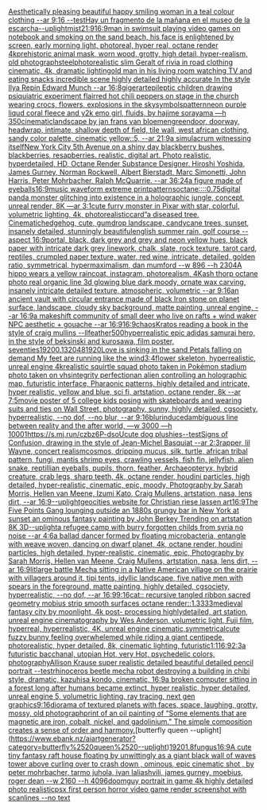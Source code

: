 [Aesthetically pleasing beautiful happy smiling woman in a teal colour clothing --ar 9:16 --test](https://www.ebank.nz/aiartgenerator?category=Aesthetically%2520pleasing%2520beautiful%2520happy%2520smiling%2520woman%2520in%2520a%2520teal%2520colour%2520clothing%2520--ar%25209%3A16%2520--test)[Hay un fragmento de la mañana en el museo de la escarcha](https://www.ebank.nz/aiartgenerator?category=Hay%2520un%2520fragmento%2520de%2520la%2520ma%C3%B1ana%2520en%2520el%2520museo%2520de%2520la%2520escarcha)[--uplight](https://www.ebank.nz/aiartgenerator?category=--uplight)[mist](https://www.ebank.nz/aiartgenerator?category=mist)[21:9](https://www.ebank.nz/aiartgenerator?category=21%3A9)[16:9](https://www.ebank.nz/aiartgenerator?category=16%3A9)[man in swimsuit playing video games on notebook and smoking on the sand beach, his face is enlightened by screen, early morning light,  photoreal, hyper real, octane render 4k](https://www.ebank.nz/aiartgenerator?category=man%2520in%2520swimsuit%2520playing%2520video%2520games%2520on%2520notebook%2520and%2520smoking%2520on%2520the%2520sand%2520beach%2C%2520his%2520face%2520is%2520enlightened%2520by%2520screen%2C%2520early%2520morning%2520light%2C%2520%2520photoreal%2C%2520hyper%2520real%2C%2520octane%2520render%25204k)[prehistoric animal mask, worn wood, grotty, high detail, hyper-realism, old photograph](https://www.ebank.nz/aiartgenerator?category=prehistoric%2520animal%2520mask%2C%2520worn%2520wood%2C%2520grotty%2C%2520high%2520detail%2C%2520hyper-realism%2C%2520old%2520photograph)[steel](https://www.ebank.nz/aiartgenerator?category=steel)[photorealistic slim Geralt of rivia in road clothing cinematic, 4k, dramatic lighting](https://www.ebank.nz/aiartgenerator?category=photorealistic%2520slim%2520Geralt%2520of%2520rivia%2520in%2520road%2520clothing%2520cinematic%2C%25204k%2C%2520dramatic%2520lighting)[old man in his living room watching TV and eating snacks incredible scene highly detailed highly accurate In the style Ilya Repin Edward Munch --ar 16:8](https://www.ebank.nz/aiartgenerator?category=old%2520man%2520in%2520his%2520living%2520room%2520watching%2520TV%2520and%2520eating%2520snacks%2520incredible%2520scene%2520highly%2520detailed%2520highly%2520accurate%2520In%2520the%2520style%2520Ilya%2520Repin%2520Edward%2520Munch%2520--ar%252016%3A8)[giger](https://www.ebank.nz/aiartgenerator?category=giger)[art](https://www.ebank.nz/aiartgenerator?category=art)[epileptic children drawing psiquiatric experiment flair](https://www.ebank.nz/aiartgenerator?category=epileptic%2520children%2520drawing%2520psiquiatric%2520experiment%2520flair)[red hot chili peppers on stage in the church wearing crocs, flowers, explosions in the sky](https://www.ebank.nz/aiartgenerator?category=red%2520hot%2520chili%2520peppers%2520on%2520stage%2520in%2520the%2520church%2520wearing%2520crocs%2C%2520flowers%2C%2520explosions%2520in%2520the%2520sky)[symbols](https://www.ebank.nz/aiartgenerator?category=symbols)[pattern](https://www.ebank.nz/aiartgenerator?category=pattern)[neon purple liqud coral fleece and y2k emo girl, fluids, by hajime sorayama —h 350](https://www.ebank.nz/aiartgenerator?category=neon%2520purple%2520liqud%2520coral%2520fleece%2520and%2520y2k%2520emo%2520girl%2C%2520fluids%2C%2520by%2520hajime%2520sorayama%2520%E2%80%94h%2520350)[cinematic](https://www.ebank.nz/aiartgenerator?category=cinematic)[landscape by jan frans van bloemen](https://www.ebank.nz/aiartgenerator?category=landscape%2520by%2520jan%2520frans%2520van%2520bloemen)[green](https://www.ebank.nz/aiartgenerator?category=green)[door, doorway, headwrap, intimate, shallow depth of field, tile wall, west african clothing, sandy color palette, cinematic yellow::5, --ar 21:9](https://www.ebank.nz/aiartgenerator?category=door%2C%2520doorway%2C%2520headwrap%2C%2520intimate%2C%2520shallow%2520depth%2520of%2520field%2C%2520tile%2520wall%2C%2520west%2520african%2520clothing%2C%2520sandy%2520color%2520palette%2C%2520cinematic%2520yellow%3A%3A5%2C%2520--ar%252021%3A9)[a simulacrum witnessing itself](https://www.ebank.nz/aiartgenerator?category=a%2520simulacrum%2520witnessing%2520itself)[New York City 5th Avenue on a shiny day blackberry bushes, blackberries, resapberries. realistic, digital art. Photo realistic, hyperdetailed, HD, Octane Render Substance Designer. Hiroshi Yoshida, James Gurney, Norman Rockwell, Albert Bierstadt, Marc Simonetti, John Harris, Peter Mohrbacher, Ralph McQuarrie. --ar 36:24](https://www.ebank.nz/aiartgenerator?category=New%2520York%2520City%25205th%2520Avenue%2520on%2520a%2520shiny%2520day%2520blackberry%2520bushes%2C%2520blackberries%2C%2520resapberries.%2520realistic%2C%2520digital%2520art.%2520Photo%2520realistic%2C%2520hyperdetailed%2C%2520HD%2C%2520Octane%2520Render%2520Substance%2520Designer.%2520Hiroshi%2520Yoshida%2C%2520James%2520Gurney%2C%2520Norman%2520Rockwell%2C%2520Albert%2520Bierstadt%2C%2520Marc%2520Simonetti%2C%2520John%2520Harris%2C%2520Peter%2520Mohrbacher%2C%2520Ralph%2520McQuarrie.%2520--ar%252036%3A24)[a figure made of eyeballs](https://www.ebank.nz/aiartgenerator?category=a%2520figure%2520made%2520of%2520eyeballs)[16:9](https://www.ebank.nz/aiartgenerator?category=16%3A9)[music waveform extreme print](https://www.ebank.nz/aiartgenerator?category=music%2520waveform%2520extreme%2520print)[patterns](https://www.ebank.nz/aiartgenerator?category=patterns)[octane::](https://www.ebank.nz/aiartgenerator?category=octane%3A%3A)[::0.75](https://www.ebank.nz/aiartgenerator?category=%3A%3A0.75)[digital panda monster glitching into existence in a holographic jungle, concept, unreal render, 8K —ar 3:1](https://www.ebank.nz/aiartgenerator?category=digital%2520panda%2520monster%2520glitching%2520into%2520existence%2520in%2520a%2520holographic%2520jungle%2C%2520concept%2C%2520unreal%2520render%2C%25208K%2520%E2%80%94ar%25203%3A1)[cute furry monster in Pixar with star, colorful, volumetric lighting, 4k, photorealistic](https://www.ebank.nz/aiartgenerator?category=cute%2520furry%2520monster%2520in%2520Pixar%2520with%2520star%2C%2520colorful%2C%2520volumetric%2520lighting%2C%25204k%2C%2520photorealistic)[card”](https://www.ebank.nz/aiartgenerator?category=card%E2%80%9D)[a diseased tree. Cinematic](https://www.ebank.nz/aiartgenerator?category=a%2520diseased%2520tree.%2520Cinematic)[hedgehog, cute, gumdrop landscape, candycane trees, sunset, insanely detailed, stunningly beautiful](https://www.ebank.nz/aiartgenerator?category=hedgehog%2C%2520cute%2C%2520gumdrop%2520landscape%2C%2520candycane%2520trees%2C%2520sunset%2C%2520insanely%2520detailed%2C%2520stunningly%2520beautiful)[english summer rain, golf course --aspect 16:9](https://www.ebank.nz/aiartgenerator?category=english%2520summer%2520rain%2C%2520golf%2520course%2520--aspect%252016%3A9)[portal, black, dark grey and grey and neon yellow hues, black paper with intricate dark grey linework, chalk, slate, rock texture, tarot card, reptiles, crumpled paper texture, water, red wine, intricate, detailed, golden ratio, symmetrical, hypermaximalism, dan mumford  --w 896  --h 2304](https://www.ebank.nz/aiartgenerator?category=portal%2C%2520black%2C%2520dark%2520grey%2520and%2520grey%2520and%2520neon%2520yellow%2520hues%2C%2520black%2520paper%2520with%2520intricate%2520dark%2520grey%2520linework%2C%2520chalk%2C%2520slate%2C%2520rock%2520texture%2C%2520tarot%2520card%2C%2520reptiles%2C%2520crumpled%2520paper%2520texture%2C%2520water%2C%2520red%2520wine%2C%2520intricate%2C%2520detailed%2C%2520golden%2520ratio%2C%2520symmetrical%2C%2520hypermaximalism%2C%2520dan%2520mumford%2520%2520--w%2520896%2520%2520--h%25202304)[A hippo wears a yellow raincoat, instagram, photorealism, 4K](https://www.ebank.nz/aiartgenerator?category=A%2520hippo%2520wears%2520a%2520yellow%2520raincoat%2C%2520instagram%2C%2520photorealism%2C%25204K)[ash thorp octane photo real organic line 3d glowing blue dark moody, ornate wax carving, insanely intricate detailed texture, atmospheric, volumetric --ar 9:16](https://www.ebank.nz/aiartgenerator?category=ash%2520thorp%2520octane%2520photo%2520real%2520organic%2520line%25203d%2520glowing%2520blue%2520dark%2520moody%2C%2520ornate%2520wax%2520carving%2C%2520insanely%2520intricate%2520detailed%2520texture%2C%2520atmospheric%2C%2520volumetric%2520--ar%25209%3A16)[an ancient vault with circular entrance made of black Iron stone on planet surface, landscape, cloudy sky background, matte painting, unreal engine, --ar 16:9](https://www.ebank.nz/aiartgenerator?category=an%2520ancient%2520vault%2520with%2520circular%2520entrance%2520made%2520of%2520black%2520Iron%2520stone%2520on%2520planet%2520surface%2C%2520landscape%2C%2520cloudy%2520sky%2520background%2C%2520matte%2520painting%2C%2520unreal%2520engine%2C%2520--ar%252016%3A9)[a makeshift community of small deer who live on rafts + wind waker NPC aesthetic + gouache --ar 16:9](https://www.ebank.nz/aiartgenerator?category=a%2520makeshift%2520community%2520of%2520small%2520deer%2520who%2520live%2520on%2520rafts%2520%2B%2520wind%2520waker%2520NPC%2520aesthetic%2520%2B%2520gouache%2520--ar%252016%3A9)[16:9](https://www.ebank.nz/aiartgenerator?category=16%3A9)[chaos](https://www.ebank.nz/aiartgenerator?category=chaos)[Kratos reading a book in the style of craig mullins --ll](https://www.ebank.nz/aiartgenerator?category=Kratos%2520reading%2520a%2520book%2520in%2520the%2520style%2520of%2520craig%2520mullins%2520--ll)[feather](https://www.ebank.nz/aiartgenerator?category=feather)[500](https://www.ebank.nz/aiartgenerator?category=500)[hyperrealistic epic adidas samurai hero, in the style of beksinski and kurosawa, film poster, seventies](https://www.ebank.nz/aiartgenerator?category=hyperrealistic%2520epic%2520adidas%2520samurai%2520hero%2C%2520in%2520the%2520style%2520of%2520beksinski%2520and%2520kurosawa%2C%2520film%2520poster%2C%2520seventies)[1920](https://www.ebank.nz/aiartgenerator?category=1920)[0.13](https://www.ebank.nz/aiartgenerator?category=0.13)[2048](https://www.ebank.nz/aiartgenerator?category=2048)[1920](https://www.ebank.nz/aiartgenerator?category=1920)[Love is sinking in the sand Petals falling on demand My feet are running like the wind](https://www.ebank.nz/aiartgenerator?category=Love%2520is%2520sinking%2520in%2520the%2520sand%2520Petals%2520falling%2520on%2520demand%2520My%2520feet%2520are%2520running%2520like%2520the%2520wind)[3:4](https://www.ebank.nz/aiartgenerator?category=3%3A4)[flower skeleton, hyperrealistic, unreal engine 4k](https://www.ebank.nz/aiartgenerator?category=flower%2520skeleton%2C%2520hyperrealistic%2C%2520unreal%2520engine%25204k)[realistic squirtle squad photo taken in Pokémon stadium photo taken on vhs](https://www.ebank.nz/aiartgenerator?category=realistic%2520squirtle%2520squad%2520photo%2520taken%2520in%2520Pok%C3%A9mon%2520stadium%2520photo%2520taken%2520on%2520vhs)[integrity perfection](https://www.ebank.nz/aiartgenerator?category=integrity%2520perfection)[an alien controlling an holographic map, futuristic interface, Pharaonic patterns, highly detailed and intricate, hyper realistic, yellow and blue, sci fi, artstation, octane render, 8k --ar 7:5](https://www.ebank.nz/aiartgenerator?category=an%2520alien%2520controlling%2520an%2520holographic%2520map%2C%2520futuristic%2520interface%2C%2520Pharaonic%2520patterns%2C%2520highly%2520detailed%2520and%2520intricate%2C%2520hyper%2520realistic%2C%2520yellow%2520and%2520blue%2C%2520sci%2520fi%2C%2520artstation%2C%2520octane%2520render%2C%25208k%2520--ar%25207%3A5)[movie poster of 5 college kids posing with skateboards and wearing suits and ties on Wall Street, photography, sunny, highly detailed, cgsociety, hyperrealistic, --no dof, --no blur, --ar 9:16](https://www.ebank.nz/aiartgenerator?category=movie%2520poster%2520of%25205%2520college%2520kids%2520posing%2520with%2520skateboards%2520and%2520wearing%2520suits%2520and%2520ties%2520on%2520Wall%2520Street%2C%2520photography%2C%2520sunny%2C%2520highly%2520detailed%2C%2520cgsociety%2C%2520hyperrealistic%2C%2520--no%2520dof%2C%2520--no%2520blur%2C%2520--ar%25209%3A16)[blur](https://www.ebank.nz/aiartgenerator?category=blur)[induced](https://www.ebank.nz/aiartgenerator?category=induced)[ambiguous line between reality and the after world, —w 3000 —h 1000](https://www.ebank.nz/aiartgenerator?category=ambiguous%2520line%2520between%2520reality%2520and%2520the%2520after%2520world%2C%2520%E2%80%94w%25203000%2520%E2%80%94h%25201000)[1](https://www.ebank.nz/aiartgenerator?category=1)[<https://s.mj.run/czbz6P-dsoU>](https://www.ebank.nz/aiartgenerator?category=%3Chttps%3A//s.mj.run/czbz6P-dsoU%3E)[cute dog plushies](https://www.ebank.nz/aiartgenerator?category=cute%2520dog%2520plushies)[--test](https://www.ebank.nz/aiartgenerator?category=--test)[Signs of Confusion, drawing in the style of Jean-Michel Basquiat --ar 2:3](https://www.ebank.nz/aiartgenerator?category=Signs%2520of%2520Confusion%2C%2520drawing%2520in%2520the%2520style%2520of%2520Jean-Michel%2520Basquiat%2520--ar%25202%3A3)[rapper, lil Wayne, concert realism](https://www.ebank.nz/aiartgenerator?category=rapper%2C%2520lil%2520Wayne%2C%2520concert%2520realism)[cosmos, dripping mucus, silk, turtle, african tribal pattern, fungi, mantis shrimp eyes, crawling vessels, fish fin, jellyfish, alien snake, reptillian eyeballs, pupils, thorn, feather, Archaeopteryx, hybrid creature, crab legs, sharp teeth, 4k, octane render, houdini particles, high detailed, hyper-realistic, cinematic, epic, moody, Photography by Sarah Morris, Hellen van Meene, Izumi Kato, Craig Mullens, artstation, nasa, lens dirt, --ar 16:9](https://www.ebank.nz/aiartgenerator?category=cosmos%2C%2520dripping%2520mucus%2C%2520silk%2C%2520turtle%2C%2520african%2520tribal%2520pattern%2C%2520fungi%2C%2520mantis%2520shrimp%2520eyes%2C%2520crawling%2520vessels%2C%2520fish%2520fin%2C%2520jellyfish%2C%2520alien%2520snake%2C%2520reptillian%2520eyeballs%2C%2520pupils%2C%2520thorn%2C%2520feather%2C%2520Archaeopteryx%2C%2520hybrid%2520creature%2C%2520crab%2520legs%2C%2520sharp%2520teeth%2C%25204k%2C%2520octane%2520render%2C%2520houdini%2520particles%2C%2520high%2520detailed%2C%2520hyper-realistic%2C%2520cinematic%2C%2520epic%2C%2520moody%2C%2520Photography%2520by%2520Sarah%2520Morris%2C%2520Hellen%2520van%2520Meene%2C%2520Izumi%2520Kato%2C%2520Craig%2520Mullens%2C%2520artstation%2C%2520nasa%2C%2520lens%2520dirt%2C%2520--ar%252016%3A9)[--uplight](https://www.ebank.nz/aiartgenerator?category=--uplight)[geocities website for Christian riese lassen art](https://www.ebank.nz/aiartgenerator?category=geocities%2520website%2520for%2520Christian%2520riese%2520lassen%2520art)[16:9](https://www.ebank.nz/aiartgenerator?category=16%3A9)[The Five Points Gang lounging outside an 1880s grungy bar in New York at sunset an ominous fantasy painting by John Berkey Trending on artstation 8K 3D](https://www.ebank.nz/aiartgenerator?category=The%2520Five%2520Points%2520Gang%2520lounging%2520outside%2520an%25201880s%2520grungy%2520bar%2520in%2520New%2520York%2520at%2520sunset%2520an%2520ominous%2520fantasy%2520painting%2520by%2520John%2520Berkey%2520Trending%2520on%2520artstation%25208K%25203D)[--uplight](https://www.ebank.nz/aiartgenerator?category=--uplight)[a refugee camp with burry forgotten childs from syria  no noise --ar 4:6](https://www.ebank.nz/aiartgenerator?category=a%2520refugee%2520camp%2520with%2520burry%2520forgotten%2520childs%2520from%2520syria%2520%2520no%2520noise%2520--ar%25204%3A6)[a ballad dancer formed by floating microbacteria, entangle with weave woven, dancing on dwarf planet, 4k, octane render, houdini particles, high detailed, hyper-realistic, cinematic, epic, Photography by Sarah Morris, Hellen van Meene, Craig Mullens, artstation, nasa, lens dirt, --ar 16:9](https://www.ebank.nz/aiartgenerator?category=a%2520ballad%2520dancer%2520formed%2520by%2520floating%2520microbacteria%2C%2520entangle%2520with%2520weave%2520woven%2C%2520dancing%2520on%2520dwarf%2520planet%2C%25204k%2C%2520octane%2520render%2C%2520houdini%2520particles%2C%2520high%2520detailed%2C%2520hyper-realistic%2C%2520cinematic%2C%2520epic%2C%2520Photography%2520by%2520Sarah%2520Morris%2C%2520Hellen%2520van%2520Meene%2C%2520Craig%2520Mullens%2C%2520artstation%2C%2520nasa%2C%2520lens%2520dirt%2C%2520--ar%252016%3A9)[lit](https://www.ebank.nz/aiartgenerator?category=lit)[large battle Mecha sitting in a Native American village on the prairie with villagers around it, tipi tents, idyllic landscape, five native men with spears in the foreground, matte painting, highly detailed, cgsociety, hyperrealistic, --no dof, --ar 16:9](https://www.ebank.nz/aiartgenerator?category=large%2520battle%2520Mecha%2520sitting%2520in%2520a%2520Native%2520American%2520village%2520on%2520the%2520prairie%2520with%2520villagers%2520around%2520it%2C%2520tipi%2520tents%2C%2520idyllic%2520landscape%2C%2520five%2520native%2520men%2520with%2520spears%2520in%2520the%2520foreground%2C%2520matte%2520painting%2C%2520highly%2520detailed%2C%2520cgsociety%2C%2520hyperrealistic%2C%2520--no%2520dof%2C%2520--ar%252016%3A9)[9:16](https://www.ebank.nz/aiartgenerator?category=9%3A16)[cat:: recursive tangled ribbon sacred geometry mobius strip smooth surfaces octane render::1.3333](https://www.ebank.nz/aiartgenerator?category=cat%3A%3A%2520recursive%2520tangled%2520ribbon%2520sacred%2520geometry%2520mobius%2520strip%2520smooth%2520surfaces%2520octane%2520render%3A%3A1.3333)[medieval fantasy city by moonlight, 4k post- processing highlydetailed, art station, unreal engine cinematography by Wes Anderson, volumetric light, Fuji film, hyperreal, hyperrealistic, 4K, unreal engine cinematic,](https://www.ebank.nz/aiartgenerator?category=medieval%2520fantasy%2520city%2520by%2520moonlight%2C%25204k%2520post-%2520processing%2520highlydetailed%2C%2520art%2520station%2C%2520unreal%2520engine%2520cinematography%2520by%2520Wes%2520Anderson%2C%2520volumetric%2520light%2C%2520Fuji%2520film%2C%2520hyperreal%2C%2520hyperrealistic%2C%25204K%2C%2520unreal%2520engine%2520cinematic%2C)[symmetrical](https://www.ebank.nz/aiartgenerator?category=symmetrical)[cute fuzzy bunny feeling overwhelemed while riding a giant centipede, photorealistic, hyper detailed, 8k, cinematic lighting, futuristic](https://www.ebank.nz/aiartgenerator?category=cute%2520fuzzy%2520bunny%2520feeling%2520overwhelemed%2520while%2520riding%2520a%2520giant%2520centipede%2C%2520photorealistic%2C%2520hyper%2520detailed%2C%25208k%2C%2520cinematic%2520lighting%2C%2520futuristic)[1:1](https://www.ebank.nz/aiartgenerator?category=1%3A1)[16:9](https://www.ebank.nz/aiartgenerator?category=16%3A9)[2:3](https://www.ebank.nz/aiartgenerator?category=2%3A3)[a futuristic bacchanal, utopian Hot, very Hot, psychedelic colors, photography](https://www.ebank.nz/aiartgenerator?category=a%2520futuristic%2520bacchanal%2C%2520utopian%2520Hot%2C%2520very%2520Hot%2C%2520psychedelic%2520colors%2C%2520photography)[Allison Krause super realistic detailed beautiful detailed pencil portrait --test](https://www.ebank.nz/aiartgenerator?category=Allison%2520Krause%2520super%2520realistic%2520detailed%2520beautiful%2520detailed%2520pencil%2520portrait%2520--test)[rhinoceros beetle mecha robot destroying a building in chibi style, dramatic, kazuhisa kondo, cinematic, 16:9](https://www.ebank.nz/aiartgenerator?category=rhinoceros%2520beetle%2520mecha%2520robot%2520destroying%2520a%2520building%2520in%2520chibi%2520style%2C%2520dramatic%2C%2520kazuhisa%2520kondo%2C%2520cinematic%2C%252016%3A9)[a broken computer sitting in a forest long after humans became extinct, hyper realistic, hyper detailed, unreal engine 5, volumetric lighting, ray tracing, next gen graphics](https://www.ebank.nz/aiartgenerator?category=a%2520broken%2520computer%2520sitting%2520in%2520a%2520forest%2520long%2520after%2520humans%2520became%2520extinct%2C%2520hyper%2520realistic%2C%2520hyper%2520detailed%2C%2520unreal%2520engine%25205%2C%2520volumetric%2520lighting%2C%2520ray%2520tracing%2C%2520next%2520gen%2520graphics)[9:16](https://www.ebank.nz/aiartgenerator?category=9%3A16)[diorama of textured planets with faces, space, laughing, grotty, mossy, old photograph](https://www.ebank.nz/aiartgenerator?category=diorama%2520of%2520textured%2520planets%2520with%2520faces%2C%2520space%2C%2520laughing%2C%2520grotty%2C%2520mossy%2C%2520old%2520photograph)[print of an oil painting of “Some elements that are magnetic are iron, cobalt, nickel, and gadolinium." The simple composition creates a sense of order and harmony.](https://www.ebank.nz/aiartgenerator?category=print%2520of%2520an%2520oil%2520painting%2520of%2520%E2%80%9CSome%2520elements%2520that%2520are%2520magnetic%2520are%2520iron%2C%2520cobalt%2C%2520nickel%2C%2520and%2520gadolinium.%22%2520The%2520simple%2520composition%2520creates%2520a%2520sense%2520of%2520order%2520and%2520harmony.)[butterfly queen --uplight](https://www.ebank.nz/aiartgenerator?category=butterfly%2520queen%2520--uplight)[1920](https://www.ebank.nz/aiartgenerator?category=1920)[1.8](https://www.ebank.nz/aiartgenerator?category=1.8)[fungus](https://www.ebank.nz/aiartgenerator?category=fungus)[16:9](https://www.ebank.nz/aiartgenerator?category=16%3A9)[A cute tiny fantasy raft house floating by unwittingly as a giant black wall of waves tower above curling over to crash down , ominous, epic cinematic shot , by peter mohrbacher, tarmo juhola, ivan laliashvili, james gurney, moebius, roger dean  --w 2160 --h 4096](https://www.ebank.nz/aiartgenerator?category=A%2520cute%2520tiny%2520fantasy%2520raft%2520house%2520floating%2520by%2520unwittingly%2520as%2520a%2520giant%2520black%2520wall%2520of%2520waves%2520tower%2520above%2520curling%2520over%2520to%2520crash%2520down%2520%2C%2520ominous%2C%2520epic%2520cinematic%2520shot%2520%2C%2520by%2520peter%2520mohrbacher%2C%2520tarmo%2520juhola%2C%2520ivan%2520laliashvili%2C%2520james%2520gurney%2C%2520moebius%2C%2520roger%2520dean%2520%2520--w%25202160%2520--h%25204096)[doomguy portrait in game 4k highly detailed photo realistic](https://www.ebank.nz/aiartgenerator?category=doomguy%2520portrait%2520in%2520game%25204k%2520highly%2520detailed%2520photo%2520realistic)[psx first person horror video game render screenshot with scanlines --no text](https://www.ebank.nz/aiartgenerator?category=psx%2520first%2520person%2520horror%2520video%2520game%2520render%2520screenshot%2520with%2520scanlines%2520--no%2520text)